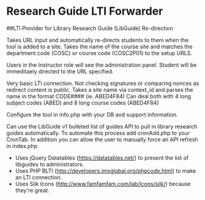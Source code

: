 Research Guide LTI Forwarder
========

##LTI Provider for Library Research Guide (LibGuide) Re-direction 

Takes URL input and automatically re-directs students to them when the tool is added to a site.
Takes the name of the course site and matches the department code (COSC) or course code (COSC2P01) to the setup URLS.

Users in the Instructor role will see the administration panel.
Student will be immeditaely directed to the URL specified.

Very basic LTI connection. Not checking signatures or comparing nonces as redirect content is public. 
Takes a site name via context_id and parses the name in the format CODE#### (ie. ABED4F84)
Can deal both with 4 long subject codes (ABED) and 8 long course codes (ABED4F84)

Configure the tool in info.php with your DB and support information.

Can use the LibGuide v1 bulleted list of guides API to pull in library research guides automatically. 
To automate this process add cronAdd.php to your CronTab.
In addition you can allow the user to manually force an API refresh in index.php

* Uses jQuery Datatables (https://datatables.net/)  to present the list of libguides to administrators.
* Uses PHP BLTI (http://developers.imsglobal.org/phpcode.html) to make an LTI connection.
* Uses Silk Icons (http://www.famfamfam.com/lab/icons/silk/) because they're great.
